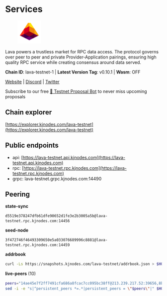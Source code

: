 # Services

<figure><img src="https://raw.githubusercontent.com/kj89/cosmos-images/main/logos/lava.png" alt=""><figcaption></figcaption></figure>

Lava powers a trustless market for RPC data access. The protocol  governs over peer to peer and private Provider-Application pairings,  ensuring high quality RPC service while creating consensus around data served.

**Chain ID**: lava-testnet-1 | **Latest Version Tag**: v0.10.1 | **Wasm**: OFF

[Website](https://lavanet.xyz) | [Discord](https://discord.com/invite/Tbk5NxTCdA) | [Twitter](https://twitter.com/lavanetxyz)



Subscribe to our free [🤖 Testnet Proposal Bot](https://t.me/kjnodes_testnet_proposal_bot) to never miss upcoming proposals


## Chain explorer
[https://explorer.kjnodes.com/lava-testnet](https://explorer.kjnodes.com/lava-testnet)

## Public endpoints

* api: [https://lava-testnet.api.kjnodes.com](https://lava-testnet.api.kjnodes.com)
* rpc: [https://lava-testnet.rpc.kjnodes.com](https://lava-testnet.rpc.kjnodes.com)
* grpc: lava-testnet.grpc.kjnodes.com:14490

## Peering

**state-sync**

```text
d5519e378247dfb61dfe90652d1fe3e2b3005a5b@lava-testnet.rpc.kjnodes.com:14456
```

**seed-node**

```text
3f472746f46493309650e5a033076689996c8881@lava-testnet.rpc.kjnodes.com:14459
```

**addrbook**
```bash
curl -Ls https://snapshots.kjnodes.com/lava-testnet/addrbook.json > $HOME/.lava/config/addrbook.json
```

**live-peers** (10)
```bash
peers="14ae45e7f2ff7491cfa686a8fcac7cc095bc38ff@213.239.217.52:39656,8b154033143fdedf4835dfc7b030c7d781bfd54e@195.201.219.227:26656,24a2bb2d06343b0f74ed0a6dc1d409ce0d996451@188.40.98.169:27656,13a9209a4d08803a3becac57de8eb02dd51f8f41@65.109.23.114:19956,433be6210ad6350bebebad68ec50d3e0d90cb305@217.13.223.167:60856,5c107bb2b72c930a5ab3406a1f7c7345b7229b49@148.251.11.99:11656,2c419186cd96b59fe8b3307c54c27d6805414aba@65.108.8.28:60756,c40a7bc3c7aee0428273c0bfa75fcb14bf0f44c4@65.109.90.171:30656,1ec38451f3e45535ceba905d1442310c69aaf93e@217.76.61.37:26656,d5519e378247dfb61dfe90652d1fe3e2b3005a5b@65.109.68.190:14456"
sed -i -e "s|^persistent_peers *=.*|persistent_peers = \"$peers\"|" $HOME/.lava/config/config.toml
```
